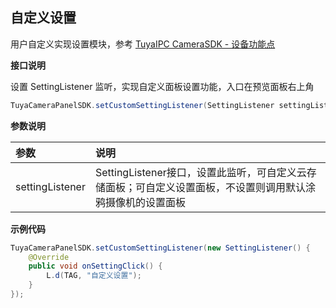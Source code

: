 ## 自定义设置

用户自定义实现设置模块，参考 [TuyaIPC CameraSDK - 设备功能点](https://tuyainc.github.io/tuyasmart_camera_android_sdk_doc/zh-hans/resource/camera_device_points.html)

**接口说明**

设置 SettingListener 监听，实现自定义面板设置功能，入口在预览面板右上角

```java
TuyaCameraPanelSDK.setCustomSettingListener(SettingListener settingListener);
```

 **参数说明**

| 参数            | 说明                                                         |
| :-------------- | :----------------------------------------------------------- |
| settingListener | SettingListener接口，设置此监听，可自定义云存储面板；可自定义设置面板，不设置则调用默认涂鸦摄像机的设置面板 |

**示例代码**

```java
TuyaCameraPanelSDK.setCustomSettingListener(new SettingListener() {
    @Override
    public void onSettingClick() {
        L.d(TAG, "自定义设置");
    }
});
```